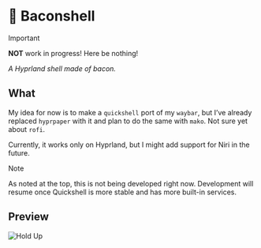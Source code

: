 # 🥓 Baconshell

> [!IMPORTANT]
> **NOT** work in progress! Here be nothing!

_A Hyprland shell made of bacon._

## What

My idea for now is to make a `quickshell` port of my `waybar`, but I’ve already
replaced `hyprpaper` with it and plan to do the same with `mako`. Not sure yet
about `rofi`.

Currently, it works only on Hyprland, but I might add support for Niri in the
future.

> [!NOTE]
> As noted at the top, this is not being developed right now. Development will
> resume once Quickshell is more stable and has more built-in services.

## Preview

![Hold Up](https://encrypted-tbn0.gstatic.com/images?q=tbn:ANd9GcT0Me8rkiJcEJF1bhRt1cxrsDkPsQbLXTMQxQ&s)
